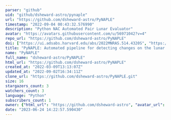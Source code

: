 ```yaml
---
parser: "github"
uid: "github/dsheward-astro/pynaple"
url: "https://github.com/dsheward-astro/PyNAPLE"
timestamp: "2022-09-04 00:43:32.576990"
description: "Python NAC Automated Pair Lunar Evaluator"
avatar: "https://avatars.githubusercontent.com/u/56971042?v=4"
repo_url: "https://github.com/dsheward-astro/PyNAPLE"
doi: ["https://ui.adsabs.harvard.edu/abs/2022MNRAS.514.4320S", "https://ui.adsabs.harvard.edu/abs/2022ascl.soft08022S/abstract"]
title: "PyNAPLE: Automated pipeline for detecting changes on the lunar surface"
name: "PyNAPLE"
full_name: "dsheward-astro/PyNAPLE"
html_url: "https://github.com/dsheward-astro/PyNAPLE"
created_at: "2022-03-09T13:13:07Z"
updated_at: "2022-09-02T16:34:11Z"
clone_url: "https://github.com/dsheward-astro/PyNAPLE.git"
size: 16
stargazers_count: 3
watchers_count: 3
language: "Python"
subscribers_count: 1
owner: {"html_url": "https://github.com/dsheward-astro", "avatar_url": "https://avatars.githubusercontent.com/u/56971042?v=4", "login": "dsheward-astro", "type": "User"}
date: "2023-06-24 14:22:57.590430"
---
```


